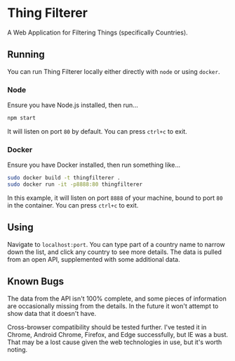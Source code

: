 # Thing Filterer

A Web Application for Filtering Things (specifically Countries).

## Running

You can run Thing Filterer locally either directly with `node` or using `docker`.

### Node

Ensure you have Node.js installed, then run...

```bash
npm start
```

It will listen on port `80` by default. You can press `ctrl+c` to exit.

### Docker

Ensure you have Docker installed, then run something like...

```bash
sudo docker build -t thingfilterer .
sudo docker run -it -p8888:80 thingfilterer
```

In this example, it will listen on port `8888` of your machine, bound to port
`80` in the container. You can press `ctrl+c` to exit.

## Using

Navigate to `localhost:port`. You can type part of a country name to narrow down
the list, and click any country to see more details. The data is pulled from an
open API, supplemented with some additional data.

## Known Bugs

The data from the API isn't 100% complete, and some pieces of information are
occasionally missing from the details. In the future it won't attempt to show
data that it doesn't have.

Cross-browser compatibility should be tested further. I've tested it in Chrome,
Android Chrome, Firefox, and Edge successfully, but IE was a bust. That may be
a lost cause given the web technologies in use, but it's worth noting.
